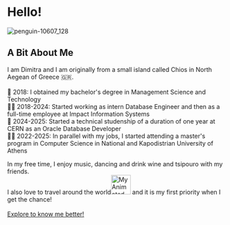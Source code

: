 
# Hello! 
![penguin-10607_128](https://github.com/user-attachments/assets/75f588bc-9bcd-4b50-8520-63208ef9ed88)

## A Bit About Me

I am Dimitra and I am originally from a small island called Chios in North Aegean of Greece 🇬🇷. <br> <br>
📜 2018: I obtained my bachelor's degree in Management Science and Technology <br>
👩‍💻 2018-2024: Started working as intern Database Engineer and then as a full-time employee at Impact Information Systems <br>
🎇 2024-2025: Started a technical studenship of a duration of one year at CERN as an Oracle Database Developer <br>
👩‍🎓 2022-2025: In parallel with my jobs, I started attending a master's program in Computer Science in National and Kapodistrian University of Athens <br>

In my free time, I enjoy music, dancing and drink wine and tsipouro with my friends. <br>
I also love to travel around the world<img src="https://github.com/user-attachments/assets/cc9cab27-439d-48a7-a381-1ef74311663b" alt="My Animated GIF" width="45"/> and it is my first priority when I get the chance!
<br> <br>
[Explore to know me better!](https://demetrakostala.wixsite.com/allaboutme)

